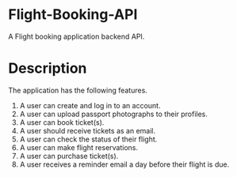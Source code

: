 # Flight-Booking-API

A Flight booking application backend API.

# Description

The application has the following features.
1. A user can create and log in to an account.
2. A user can upload passport photographs to their profiles.
3. A user can book ticket(s).
4. A user should receive tickets as an email.
5. A user can check the status of their flight.
6. A user can make flight reservations.
7. A user can purchase ticket(s).
8. A user receives a reminder email a day before their flight is due.